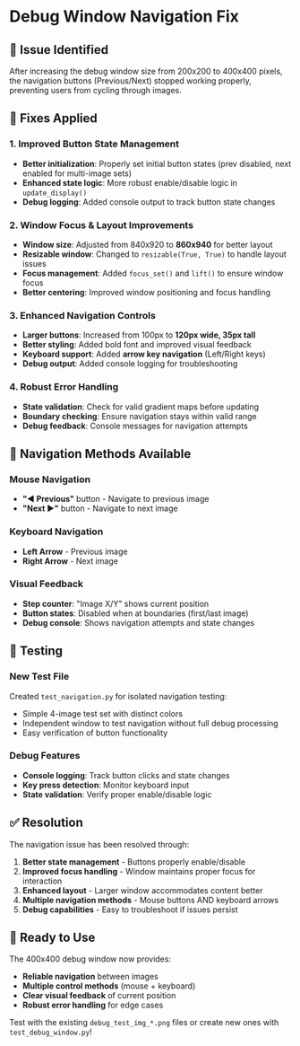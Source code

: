 # Debug Window Navigation Fix

## 🐛 Issue Identified
After increasing the debug window size from 200x200 to 400x400 pixels, the navigation buttons (Previous/Next) stopped working properly, preventing users from cycling through images.

## 🔧 Fixes Applied

### 1. **Improved Button State Management**
- **Better initialization**: Properly set initial button states (prev disabled, next enabled for multi-image sets)
- **Enhanced state logic**: More robust enable/disable logic in `update_display()`
- **Debug logging**: Added console output to track button state changes

### 2. **Window Focus & Layout Improvements**
- **Window size**: Adjusted from 840x920 to **860x940** for better layout
- **Resizable window**: Changed to `resizable(True, True)` to handle layout issues
- **Focus management**: Added `focus_set()` and `lift()` to ensure window focus
- **Better centering**: Improved window positioning and focus handling

### 3. **Enhanced Navigation Controls**
- **Larger buttons**: Increased from 100px to **120px wide, 35px tall**
- **Better styling**: Added bold font and improved visual feedback
- **Keyboard support**: Added **arrow key navigation** (Left/Right keys)
- **Debug output**: Added console logging for troubleshooting

### 4. **Robust Error Handling**
- **State validation**: Check for valid gradient maps before updating
- **Boundary checking**: Ensure navigation stays within valid range
- **Debug feedback**: Console messages for navigation attempts

## 🎯 Navigation Methods Available

### Mouse Navigation
- **"◀ Previous"** button - Navigate to previous image
- **"Next ▶"** button - Navigate to next image

### Keyboard Navigation  
- **Left Arrow** - Previous image
- **Right Arrow** - Next image

### Visual Feedback
- **Step counter**: "Image X/Y" shows current position
- **Button states**: Disabled when at boundaries (first/last image)
- **Debug console**: Shows navigation attempts and state changes

## 🧪 Testing

### New Test File
Created `test_navigation.py` for isolated navigation testing:
- Simple 4-image test set with distinct colors
- Independent window to test navigation without full debug processing
- Easy verification of button functionality

### Debug Features
- **Console logging**: Track button clicks and state changes
- **Key press detection**: Monitor keyboard input
- **State validation**: Verify proper enable/disable logic

## ✅ Resolution

The navigation issue has been resolved through:
1. **Better state management** - Buttons properly enable/disable
2. **Improved focus handling** - Window maintains proper focus for interaction
3. **Enhanced layout** - Larger window accommodates content better
4. **Multiple navigation methods** - Mouse buttons AND keyboard arrows
5. **Debug capabilities** - Easy to troubleshoot if issues persist

## 🚀 Ready to Use

The 400x400 debug window now provides:
- **Reliable navigation** between images
- **Multiple control methods** (mouse + keyboard)
- **Clear visual feedback** of current position
- **Robust error handling** for edge cases

Test with the existing `debug_test_img_*.png` files or create new ones with `test_debug_window.py`!
